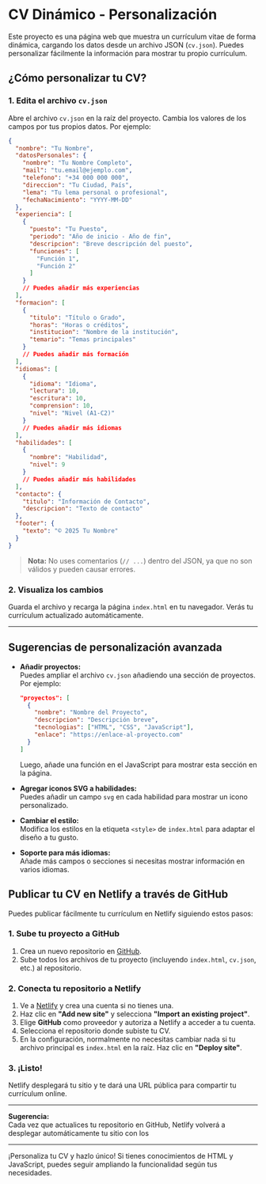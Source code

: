 # CV Dinámico - Personalización

Este proyecto es una página web que muestra un currículum vitae de forma dinámica, cargando los datos desde un archivo JSON (`cv.json`). Puedes personalizar fácilmente la información para mostrar tu propio currículum.

## ¿Cómo personalizar tu CV?

### 1. Edita el archivo `cv.json`

Abre el archivo `cv.json` en la raíz del proyecto. Cambia los valores de los campos por tus propios datos. Por ejemplo:

```json
{
  "nombre": "Tu Nombre",
  "datosPersonales": {
    "nombre": "Tu Nombre Completo",
    "mail": "tu.email@ejemplo.com",
    "telefono": "+34 000 000 000",
    "direccion": "Tu Ciudad, País",
    "lema": "Tu lema personal o profesional",
    "fechaNacimiento": "YYYY-MM-DD"
  },
  "experiencia": [
    {
      "puesto": "Tu Puesto",
      "periodo": "Año de inicio - Año de fin",
      "descripcion": "Breve descripción del puesto",
      "funciones": [
        "Función 1",
        "Función 2"
      ]
    }
    // Puedes añadir más experiencias
  ],
  "formacion": [
    {
      "titulo": "Título o Grado",
      "horas": "Horas o créditos",
      "institucion": "Nombre de la institución",
      "temario": "Temas principales"
    }
    // Puedes añadir más formación
  ],
  "idiomas": [
    {
      "idioma": "Idioma",
      "lectura": 10,
      "escritura": 10,
      "comprension": 10,
      "nivel": "Nivel (A1-C2)"
    }
    // Puedes añadir más idiomas
  ],
  "habilidades": [
    {
      "nombre": "Habilidad",
      "nivel": 9
    }
    // Puedes añadir más habilidades
  ],
  "contacto": {
    "titulo": "Información de Contacto",
    "descripcion": "Texto de contacto"
  },
  "footer": {
    "texto": "© 2025 Tu Nombre"
  }
}
```

> **Nota:** No uses comentarios (`// ...`) dentro del JSON, ya que no son válidos y pueden causar errores.

### 2. Visualiza los cambios

Guarda el archivo y recarga la página `index.html` en tu navegador. Verás tu currículum actualizado automáticamente.

---

## Sugerencias de personalización avanzada

- **Añadir proyectos:**  
  Puedes ampliar el archivo `cv.json` añadiendo una sección de proyectos. Por ejemplo:

  ```json
  "proyectos": [
    {
      "nombre": "Nombre del Proyecto",
      "descripcion": "Descripción breve",
      "tecnologias": ["HTML", "CSS", "JavaScript"],
      "enlace": "https://enlace-al-proyecto.com"
    }
  ]
  ```

  Luego, añade una función en el JavaScript para mostrar esta sección en la página.

- **Agregar iconos SVG a habilidades:**  
  Puedes añadir un campo `svg` en cada habilidad para mostrar un icono personalizado.

- **Cambiar el estilo:**  
  Modifica los estilos en la etiqueta `<style>` de `index.html` para adaptar el diseño a tu gusto.

- **Soporte para más idiomas:**  
  Añade más campos o secciones si necesitas mostrar información en varios idiomas.

## Publicar tu CV en Netlify a través de GitHub

Puedes publicar fácilmente tu currículum en Netlify siguiendo estos pasos:

### 1. Sube tu proyecto a GitHub

1. Crea un nuevo repositorio en [GitHub](https://github.com/).
2. Sube todos los archivos de tu proyecto (incluyendo `index.html`, `cv.json`, etc.) al repositorio.






### 2. Conecta tu repositorio a Netlify

1. Ve a [Netlify](https://www.netlify.com/) y crea una cuenta si no tienes una.
2. Haz clic en **"Add new site"** y selecciona **"Import an existing project"**.
3. Elige **GitHub** como proveedor y autoriza a Netlify a acceder a tu cuenta.
4. Selecciona el repositorio donde subiste tu CV.
5. En la configuración, normalmente no necesitas cambiar nada si tu archivo principal es `index.html` en la raíz. Haz clic en **"Deploy site"**.

### 3. ¡Listo!

Netlify desplegará tu sitio y te dará una URL pública para compartir tu currículum online.

---

**Sugerencia:**  
Cada vez que actualices tu repositorio en GitHub, Netlify volverá a desplegar automáticamente tu sitio con los

---

¡Personaliza tu CV y hazlo único! Si tienes conocimientos de HTML y JavaScript, puedes seguir ampliando la funcionalidad según tus necesidades.